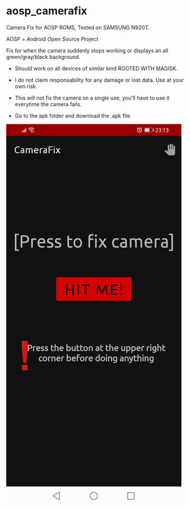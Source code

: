 # aosp_camerafix

Camera Fix for AOSP ROMS, Tested on SAMSUNG N920T.

AOSP = *A*ndroid *O*pen *S*ource *P*roject

Fix for when the camera suddenly stops working or displays an all green/gray/black background. 

 - Should work on all devices of similar kind ROOTED WITH MAGISK.

 - I do not claim responsability for any damage or lost data. Use at your own risk.

 - This will not fix the camera on a single use, you'll have to use it everytime the camera fails.

 - Go to the apk folder and download the .apk file.

![Screenshot](https://github.com/md5-loki/aosp_camerafix/blob/master/apk/sc1.jpg)
